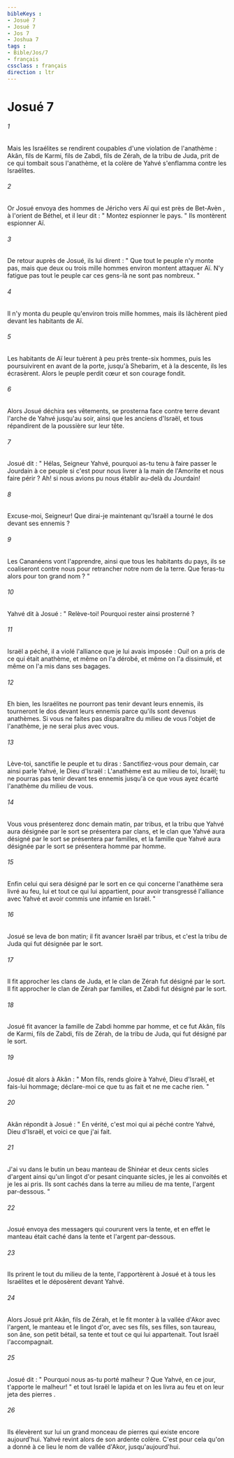 ```yaml
---
bibleKeys : 
- Josué 7
- Josué 7
- Jos 7
- Joshua 7
tags : 
- Bible/Jos/7
- français
cssclass : français
direction : ltr
---
```


# Josué 7

###### 1
Mais les Israélites se rendirent coupables d'une violation de l'anathème : Akân, fils de Karmi, fils de Zabdi, fils de Zérah, de la tribu de Juda, prit de ce qui tombait sous l'anathème, et la colère de Yahvé s'enflamma contre les Israélites. 
###### 2
Or Josué envoya des hommes de Jéricho vers Aï qui est près de Bet-Avèn , à l'orient de Béthel, et il leur dit : " Montez espionner le pays. " Ils montèrent espionner Aï. 
###### 3
De retour auprès de Josué, ils lui dirent : " Que tout le peuple n'y monte pas, mais que deux ou trois mille hommes environ montent attaquer Aï. N'y fatigue pas tout le peuple car ces gens-là ne sont pas nombreux. " 
###### 4
Il n'y monta du peuple qu'environ trois mille hommes, mais ils lâchèrent pied devant les habitants de Aï. 
###### 5
Les habitants de Aï leur tuèrent à peu près trente-six hommes, puis les poursuivirent en avant de la porte, jusqu'à Shebarim, et à la descente, ils les écrasèrent. Alors le peuple perdit cœur et son courage fondit. 
###### 6
Alors Josué déchira ses vêtements, se prosterna face contre terre devant l'arche de Yahvé jusqu'au soir, ainsi que les anciens d'Israël, et tous répandirent de la poussière sur leur tête. 
###### 7
Josué dit : " Hélas, Seigneur Yahvé, pourquoi as-tu tenu à faire passer le Jourdain à ce peuple si c'est pour nous livrer à la main de l'Amorite et nous faire périr ? Ah! si nous avions pu nous établir au-delà du Jourdain! 
###### 8
Excuse-moi, Seigneur! Que dirai-je maintenant qu'Israël a tourné le dos devant ses ennemis ? 
###### 9
Les Cananéens vont l'apprendre, ainsi que tous les habitants du pays, ils se coaliseront contre nous pour retrancher notre nom de la terre. Que feras-tu alors pour ton grand nom ? " 
###### 10
Yahvé dit à Josué : " Relève-toi! Pourquoi rester ainsi prosterné ? 
###### 11
Israël a péché, il a violé l'alliance que je lui avais imposée : Oui! on a pris de ce qui était anathème, et même on l'a dérobé, et même on l'a dissimulé, et même on l'a mis dans ses bagages. 
###### 12
Eh bien, les Israélites ne pourront pas tenir devant leurs ennemis, ils tourneront le dos devant leurs ennemis parce qu'ils sont devenus anathèmes. Si vous ne faites pas disparaître du milieu de vous l'objet de l'anathème, je ne serai plus avec vous. 
###### 13
Lève-toi, sanctifie le peuple et tu diras : Sanctifiez-vous pour demain, car ainsi parle Yahvé, le Dieu d'Israël : L'anathème est au milieu de toi, Israël; tu ne pourras pas tenir devant tes ennemis jusqu'à ce que vous ayez écarté l'anathème du milieu de vous. 
###### 14
Vous vous présenterez donc demain matin, par tribus, et la tribu que Yahvé aura désignée par le sort se présentera par clans, et le clan que Yahvé aura désigné par le sort se présentera par familles, et la famille que Yahvé aura désignée par le sort se présentera homme par homme. 
###### 15
Enfin celui qui sera désigné par le sort en ce qui concerne l'anathème sera livré au feu, lui et tout ce qui lui appartient, pour avoir transgressé l'alliance avec Yahvé et avoir commis une infamie en Israël. " 
###### 16
Josué se leva de bon matin; il fit avancer Israël par tribus, et c'est la tribu de Juda qui fut désignée par le sort. 
###### 17
Il fit approcher les clans de Juda, et le clan de Zérah fut désigné par le sort. Il fit approcher le clan de Zérah par familles, et Zabdi fut désigné par le sort. 
###### 18
Josué fit avancer la famille de Zabdi homme par homme, et ce fut Akân, fils de Karmi, fils de Zabdi, fils de Zérah, de la tribu de Juda, qui fut désigné par le sort. 
###### 19
Josué dit alors à Akân : " Mon fils, rends gloire à Yahvé, Dieu d'Israël, et fais-lui hommage; déclare-moi ce que tu as fait et ne me cache rien. " 
###### 20
Akân répondit à Josué : " En vérité, c'est moi qui ai péché contre Yahvé, Dieu d'Israël, et voici ce que j'ai fait. 
###### 21
J'ai vu dans le butin un beau manteau de Shinéar et deux cents sicles d'argent ainsi qu'un lingot d'or pesant cinquante sicles, je les ai convoités et je les ai pris. Ils sont cachés dans la terre au milieu de ma tente, l'argent par-dessous. " 
###### 22
Josué envoya des messagers qui coururent vers la tente, et en effet le manteau était caché dans la tente et l'argent par-dessous. 
###### 23
Ils prirent le tout du milieu de la tente, l'apportèrent à Josué et à tous les Israélites et le déposèrent devant Yahvé. 
###### 24
Alors Josué prit Akân, fils de Zérah, et le fit monter à la vallée d'Akor avec l'argent, le manteau et le lingot d'or, avec ses fils, ses filles, son taureau, son âne, son petit bétail, sa tente et tout ce qui lui appartenait. Tout Israël l'accompagnait. 
###### 25
Josué dit : " Pourquoi nous as-tu porté malheur ? Que Yahvé, en ce jour, t'apporte le malheur! " et tout Israël le lapida et on les livra au feu et on leur jeta des pierres . 
###### 26
Ils élevèrent sur lui un grand monceau de pierres qui existe encore aujourd'hui. Yahvé revint alors de son ardente colère. C'est pour cela qu'on a donné à ce lieu le nom de vallée d'Akor, jusqu'aujourd'hui. 

